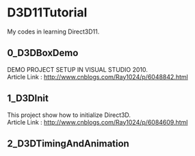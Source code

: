 # D3D11Tutorial
My codes in learning Direct3D11.

## 0_D3DBoxDemo
DEMO PROJECT SETUP IN VISUAL STUDIO 2010.</br>
Article Link : http://www.cnblogs.com/Ray1024/p/6048842.html

## 1_D3DInit
This project show how to initialize Direct3D. </br>
Article Link : http://www.cnblogs.com/Ray1024/p/6084609.html

## 2_D3DTimingAndAnimation
